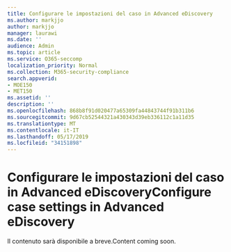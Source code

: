 ```yaml
---
title: Configurare le impostazioni del caso in Advanced eDiscovery
ms.author: markjjo
author: markjjo
manager: laurawi
ms.date: ''
audience: Admin
ms.topic: article
ms.service: O365-seccomp
localization_priority: Normal
ms.collection: M365-security-compliance
search.appverid:
- MOE150
- MET150
ms.assetid: ''
description: ''
ms.openlocfilehash: 868b8f91d020477a65309fa44843744f91b311b6
ms.sourcegitcommit: 9d67cb52544321a430343d39eb336112c1a11d35
ms.translationtype: MT
ms.contentlocale: it-IT
ms.lasthandoff: 05/17/2019
ms.locfileid: "34151898"
---
```

# <a name="configure-case-settings-in-advanced-ediscovery"></a><span data-ttu-id="97776-102">Configurare le impostazioni del caso in Advanced eDiscovery</span><span class="sxs-lookup"><span data-stu-id="97776-102">Configure case settings in Advanced eDiscovery</span></span>

<span data-ttu-id="97776-103">Il contenuto sarà disponibile a breve.</span><span class="sxs-lookup"><span data-stu-id="97776-103">Content coming soon.</span></span>